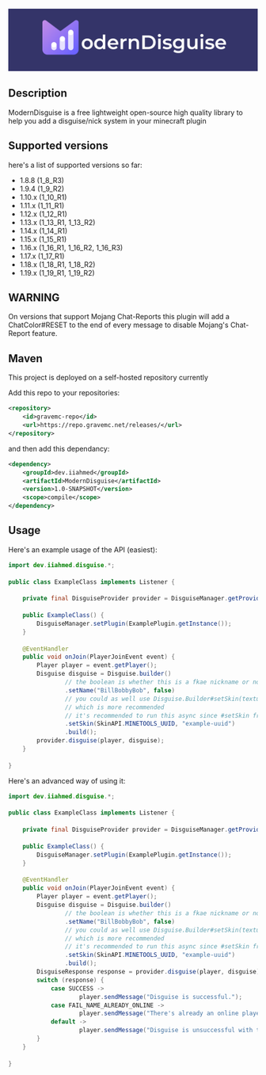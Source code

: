 ![](assets/ModernDisguise.png)

## Description

ModernDisguise is a free lightweight open-source high quality library to help you add a disguise/nick system in your minecraft
plugin

## Supported versions

here's a list of supported versions so far:

- 1.8.8 (1_8_R3)
- 1.9.4 (1_9_R2)
- 1.10.x (1_10_R1)
- 1.11.x (1_11_R1)
- 1.12.x (1_12_R1)
- 1.13.x (1_13_R1, 1_13_R2)
- 1.14.x (1_14_R1)
- 1.15.x (1_15_R1)
- 1.16.x (1_16_R1, 1_16_R2, 1_16_R3)
- 1.17.x (1_17_R1)
- 1.18.x (1_18_R1, 1_18_R2)
- 1.19.x (1_19_R1, 1_19_R2)

## WARNING

On versions that support Mojang Chat-Reports this plugin will add a ChatColor#RESET to the end of every message
to disable Mojang's Chat-Report feature.

## Maven

This project is deployed on a self-hosted repository currently

Add this repo to your repositories:

```xml
<repository>
    <id>gravemc-repo</id>
    <url>https://repo.gravemc.net/releases/</url>
</repository>
```

and then add this dependancy:

```xml
<dependency>
    <groupId>dev.iiahmed</groupId>
    <artifactId>ModernDisguise</artifactId>
    <version>1.0-SNAPSHOT</version>
    <scope>compile</scope>
</dependency>
```

## Usage

Here's an example usage of the API (easiest):

```java
import dev.iiahmed.disguise.*;

public class ExampleClass implements Listener {
    
    private final DisguiseProvider provider = DisguiseManager.getProvider();
    
    public ExampleClass() {
        DisguiseManager.setPlugin(ExamplePlugin.getInstance());
    }
    
    @EventHandler
    public void onJoin(PlayerJoinEvent event) {
        Player player = event.getPlayer();
        Disguise disguise = Disguise.builder()
                // the boolean is whether this is a fkae nickname or not
                .setName("BillBobbyBob", false)
                // you could as well use Disguise.Builder#setSkin(textures, signature)
                // which is more recommended
                // it's recommended to run this async since #setSkin from API could block the mainthread
                .setSkin(SkinAPI.MINETOOLS_UUID, "example-uuid")
                .build();
        provider.disguise(player, disguise);
    }
    
}
```

Here's an advanced way of using it:

```java
import dev.iiahmed.disguise.*;

public class ExampleClass implements Listener {
    
    private final DisguiseProvider provider = DisguiseManager.getProvider();
    
    public ExampleClass() {
        DisguiseManager.setPlugin(ExamplePlugin.getInstance());
    }
    
    @EventHandler
    public void onJoin(PlayerJoinEvent event) {
        Player player = event.getPlayer();
        Disguise disguise = Disguise.builder()
                // the boolean is whether this is a fkae nickname or not
                .setName("BillBobbyBob", false)
                // you could as well use Disguise.Builder#setSkin(textures, signature)
                // which is more recommended
                // it's recommended to run this async since #setSkin from API could block the mainthread
                .setSkin(SkinAPI.MINETOOLS_UUID, "example-uuid")
                .build();
        DisguiseResponse response = provider.disguise(player, disguise);
        switch (response) {
            case SUCCESS ->
                    player.sendMessage("Disguise is successful.");
            case FAIL_NAME_ALREADY_ONLINE ->
                    player.sendMessage("There's already an online player with that nickname.");
            default ->
                    player.sendMessage("Disguise is unsuccessful with the reason " + response.toString());
        }
    }
    
}
```